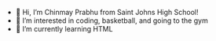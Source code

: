 - 👋 Hi, I’m Chinmay Prabhu from Saint Johns High School!
- 👀 I’m interested in coding, basketball, and going to the gym
- 🌱 I’m currently learning HTML
